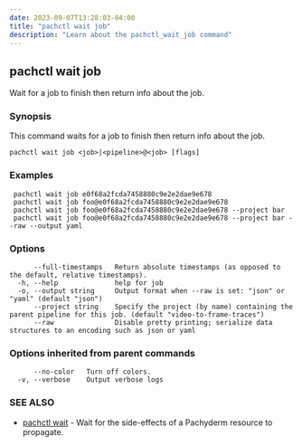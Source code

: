 ```yaml
---
date: 2023-09-07T13:28:03-04:00
title: "pachctl wait job"
description: "Learn about the pachctl_wait_job command"
---
```


## pachctl wait job

Wait for a job to finish then return info about the job.

### Synopsis

This command waits for a job to finish then return info about the job.

```
pachctl wait job <job>|<pipeline>@<job> [flags]
```

### Examples

```
 pachctl wait job e0f68a2fcda7458880c9e2e2dae9e678 
 pachctl wait job foo@e0f68a2fcda7458880c9e2e2dae9e678 
 pachctl wait job foo@e0f68a2fcda7458880c9e2e2dae9e678 --project bar 
 pachctl wait job foo@e0f68a2fcda7458880c9e2e2dae9e678 --project bar --raw --output yaml 

```

### Options

```
      --full-timestamps   Return absolute timestamps (as opposed to the default, relative timestamps).
  -h, --help              help for job
  -o, --output string     Output format when --raw is set: "json" or "yaml" (default "json")
      --project string    Specify the project (by name) containing the parent pipeline for this job. (default "video-to-frame-traces")
      --raw               Disable pretty printing; serialize data structures to an encoding such as json or yaml
```

### Options inherited from parent commands

```
      --no-color   Turn off colors.
  -v, --verbose    Output verbose logs
```

### SEE ALSO

* [pachctl wait](../pachctl_wait)	 - Wait for the side-effects of a Pachyderm resource to propagate.

